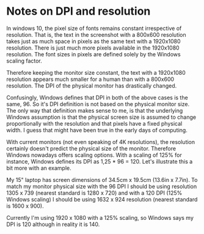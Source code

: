 # Notes on DPI and resolution

In windows 10, the pixel size of fonts remains constant irrespective of resolution. That is, the text in the screenshot with a 800x600 resolution takes just as much space in pixels as the same text with a 1920x1080 resolution. There is just much more pixels available in the 1920x1080 resolution. The font sizes in pixels are defined solely by the Windows scaling factor. 

Therefore keeping the monitor size constant, the text with a 1920x1080 resolution appears much smaller for a human than with a 800x600 resolution. The DPI of the physical monitor has drastically changed. 

Confusingly, Windows defines that DPI in both of the above cases is the same, 96. So it's DPI definition is not based on the physical monitor size. The only way that definition makes sense to me, is that the underlying Windows assumption is that the physical screen size is assumed to change proportionally with the resolution and that pixels have a fixed physical width. I guess that might have been true in the early days of computing.

With current monitors \(not even speaking of 4K resolutions\), the resolution certainly doesn't predict the physical size of the monitor. Therefore Windows nowadays offers scaling options. With a scaling of 125% for instance, Windows defines its DPI as 1,25 \* 96 = 120. Let's illustrate this a bit more with an example. 

My 15" laptop has screen dimensions of 34.5cm x 19.5cm \(13.6in x 7.7in\). To match my monitor physical size with the 96 DPI I should be using resolution 1305 x 739 \(nearest standard is 1280 x 720\) and with a 120 DPI \(125% Windows scaling\) I should be using 1632 x 924 resolution \(nearest standard is 1600 x 900\). 

Currently I'm using 1920 x 1080 with a 125% scaling, so Windows says my DPI is 120 although in reality it is 140.

